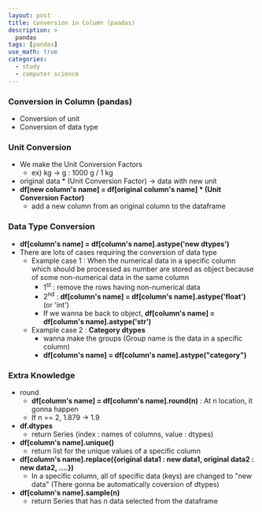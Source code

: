 ```yaml
---
layout: post
title: Conversion in Column (pandas)
description: >
  pandas
tags: [pandas]
use_math: true
categories:
  - study
  - computer science
---
```

### Conversion in Column (pandas)
* Conversion of unit
* Conversion of data type

### Unit Conversion
* We make the Unit Conversion Factors
  * ex) kg → g : 1000 g / 1 kg
* original data * (Unit Conversion Factor) → data with new unit
* **df[new column's name] = df[original column's name] * (Unit Conversion Factor)**
  * add a new column from an original column to the dataframe

### Data Type Conversion
* **df[column's name] = df[column's name].astype('new dtypes')**
* There are lots of cases requiring the conversion of data type
  * Example case 1 : When the numerical data in a specific column which should be processed as number are stored as object because of some non-numerical data in the same column
    * 1<sup>st</sup> : remove the rows having non-numerical data
    * 2<sup>nd</sup> : **df[column's name] = df[column's name].astype('float')** (or 'int')
    * If we wanna be back to object, **df[column's name] = df[column's name].astype('str')**
  * Example case 2 : **Category dtypes**
    * wanna make the groups (Group name is the data in a specific column)
    * **df[column's name] = df[column's name].astype("category")**

### Extra Knowledge
* round
  * **df[column's name] = df[column's name].round(n)** : At n location, it gonna happen
  * If n == 2, 1.879 → 1.9
* **df.dtypes**
  * return Series (index : names of columns, value : dtypes)
* **df[column's name].unique()**
  * return list for the unique values of a specific column
* **df[column's name].replace({original data1 : new data1, original data2 : new data2, ....})**
  * In a specific column, all of specific data (keys) are changed to "new data" (There gonna be automatically coversion of dtypes)
* **df[column's name].sample(n)**
  * return Series that has n data selected from the dataframe
